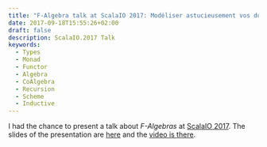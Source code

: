 ```yaml
---
title: "F-Algebra talk at ScalaIO 2017: Modéliser astucieusement vos données"
date: 2017-09-18T15:55:26+02:00
draft: false
description: ScalaIO.2017 Talk
keywords:
  - Types
  - Monad
  - Functor
  - Algebra
  - CoAlgebra
  - Recursion
  - Scheme
  - Inductive
---
```


I had the chance to present a talk about *F-Algebras* at [ScalaIO 2017](https://scala.io/2017/talks.html#/#SJO-8794). The slides of the presentation are [here](https://chrilves.github.io/f-algebra-talk) and the [video is there](https://www.youtube.com/watch?v=MfxN6oSLKDU).